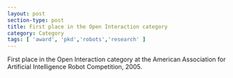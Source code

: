 ```yaml
---
layout: post
section-type: post
title: First place in the Open Interaction category 
category: Category
tags: [ 'award', 'pkd','robots','research' ]
---
```

First place in the Open Interaction category at the American Association for Artificial Intelligence Robot Competition, 2005.
